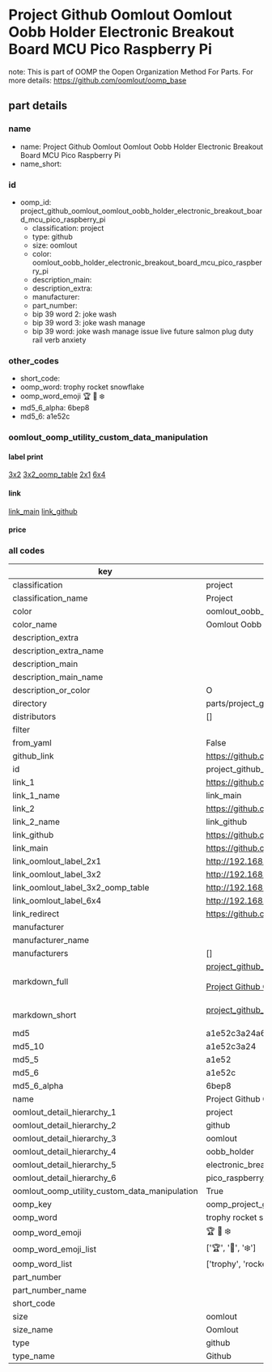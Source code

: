 # Project Github Oomlout Oomlout Oobb Holder Electronic Breakout Board MCU Pico Raspberry Pi  

note: This is part of OOMP the Oopen Organization Method For Parts. For more details: https://github.com/oomlout/oomp_base

##  part details
  







### name
* name: Project Github Oomlout Oomlout Oobb Holder Electronic Breakout Board MCU Pico Raspberry Pi
* name_short: 
### id
* oomp_id: project_github_oomlout_oomlout_oobb_holder_electronic_breakout_board_mcu_pico_raspberry_pi
  * classification: project
  * type: github
  * size: oomlout
  * color: oomlout_oobb_holder_electronic_breakout_board_mcu_pico_raspberry_pi
  * description_main: 
  * description_extra: 
  * manufacturer: 
  * part_number: 
  * bip 39 word 2: joke wash
  * bip 39 word 3: joke wash manage
  * bip 39 word: joke wash manage issue live future salmon plug duty rail verb anxiety

### other_codes
* short_code: 
* oomp_word: trophy rocket snowflake
* oomp_word_emoji :trophy: :rocket: :snowflake:
* md5_6_alpha: 6bep8
* md5_6: a1e52c






### oomlout_oomp_utility_custom_data_manipulation
#### label print
[3x2](http://192.168.1.245:1112/?label=oomp%206bep8)
[3x2_oomp_table](http://192.168.1.108:1112/?label=oomp%206bep8)
[2x1](http://192.168.1.242:1112/?label=oomp%206bep8)
[6x4](http://192.168.1.55:1112/?label=oomp%206bep8)    

#### link

[link_main](https://github.com/oomlout/oomlout_oomp_version_1_messy/tree/main/parts/project_github_oomlout_oomlout_oobb_holder_electronic_breakout_board_mcu_pico_raspberry_pi) [link_github](https://github.com/oomlout/oomlout_oomp_version_1_messy/tree/main/parts/project_github_oomlout_oomlout_oobb_holder_electronic_breakout_board_mcu_pico_raspberry_pi)                             

#### price







### all codes 
| key | value |  
| --- | --- |  
| classification | project |  
| classification_name | Project |  
| color | oomlout_oobb_holder_electronic_breakout_board_mcu_pico_raspberry_pi |  
| color_name | Oomlout Oobb Holder Electronic Breakout Board MCU Pico Raspberry Pi |  
| description_extra |  |  
| description_extra_name |  |  
| description_main |  |  
| description_main_name |  |  
| description_or_color | O  |  
| directory | parts/project_github_oomlout_oomlout_oobb_holder_electronic_breakout_board_mcu_pico_raspberry_pi |  
| distributors | [] |  
| filter |  |  
| from_yaml | False |  
| github_link | https://github.com/oomlout/oomlout_oomp_part_src/tree/main/parts/project_github_oomlout_oomlout_oobb_holder_electronic_breakout_board_mcu_pico_raspberry_pi |  
| id | project_github_oomlout_oomlout_oobb_holder_electronic_breakout_board_mcu_pico_raspberry_pi |  
| link_1 | https://github.com/oomlout/oomlout_oomp_version_1_messy/tree/main/parts/project_github_oomlout_oomlout_oobb_holder_electronic_breakout_board_mcu_pico_raspberry_pi |  
| link_1_name | link_main |  
| link_2 | https://github.com/oomlout/oomlout_oomp_version_1_messy/tree/main/parts/project_github_oomlout_oomlout_oobb_holder_electronic_breakout_board_mcu_pico_raspberry_pi |  
| link_2_name | link_github |  
| link_github | https://github.com/oomlout/oomlout_oomp_version_1_messy/tree/main/parts/project_github_oomlout_oomlout_oobb_holder_electronic_breakout_board_mcu_pico_raspberry_pi |  
| link_main | https://github.com/oomlout/oomlout_oomp_version_1_messy/tree/main/parts/project_github_oomlout_oomlout_oobb_holder_electronic_breakout_board_mcu_pico_raspberry_pi |  
| link_oomlout_label_2x1 | http://192.168.1.242:1112/?label=oomp%206bep8 |  
| link_oomlout_label_3x2 | http://192.168.1.245:1112/?label=oomp%206bep8 |  
| link_oomlout_label_3x2_oomp_table | http://192.168.1.108:1112/?label=oomp%206bep8 |  
| link_oomlout_label_6x4 | http://192.168.1.55:1112/?label=oomp%206bep8 |  
| link_redirect | https://github.com/oomlout/oomlout_oomp_version_1_messy/tree/main/parts/project_github_oomlout_oomlout_oobb_holder_electronic_breakout_board_mcu_pico_raspberry_pi |  
| manufacturer |  |  
| manufacturer_name |  |  
| manufacturers | [] |  
| markdown_full | [project_github_oomlout_oomlout_oobb_holder_electronic_breakout_board_mcu_pico_raspberry_pi](none)<br>[](none)<br>[Project Github Oomlout Oomlout Oobb Holder Electronic Breakout Board Mcu Pico Raspberry Pi](none)<br><br> |  
| markdown_short | [project_github_oomlout_oomlout_oobb_holder_electronic_breakout_board_mcu_pico_raspberry_pi](none)<br><br> |  
| md5 | a1e52c3a24a6d7cd7a41576b0dfddbc2 |  
| md5_10 | a1e52c3a24 |  
| md5_5 | a1e52 |  
| md5_6 | a1e52c |  
| md5_6_alpha | 6bep8 |  
| name | Project Github Oomlout Oomlout Oobb Holder Electronic Breakout Board MCU Pico Raspberry Pi |  
| oomlout_detail_hierarchy_1 | project |  
| oomlout_detail_hierarchy_2 | github |  
| oomlout_detail_hierarchy_3 | oomlout |  
| oomlout_detail_hierarchy_4 | oobb_holder |  
| oomlout_detail_hierarchy_5 | electronic_breakout_board_mcu |  
| oomlout_detail_hierarchy_6 | pico_raspberry_pi |  
| oomlout_oomp_utility_custom_data_manipulation | True |  
| oomp_key | oomp_project_github_oomlout_oomlout_oobb_holder_electronic_breakout_board_mcu_pico_raspberry_pi |  
| oomp_word | trophy rocket snowflake |  
| oomp_word_emoji | :trophy: :rocket: :snowflake: |  
| oomp_word_emoji_list | [':trophy:', ':rocket:', ':snowflake:'] |  
| oomp_word_list | ['trophy', 'rocket', 'snowflake'] |  
| part_number |  |  
| part_number_name |  |  
| short_code |  |  
| size | oomlout |  
| size_name | Oomlout |  
| type | github |  
| type_name | Github |  
